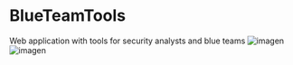 # BlueTeamTools
Web application with tools for security analysts and blue teams
![imagen](https://github.com/PolGs/BlueTeamTools/assets/19478700/ba313645-68a9-4e87-bef0-c1d611a77471)
![imagen](https://github.com/PolGs/BlueTeamTools/assets/19478700/a3a845d5-3aa8-41f7-8a25-22a9db35415f)

